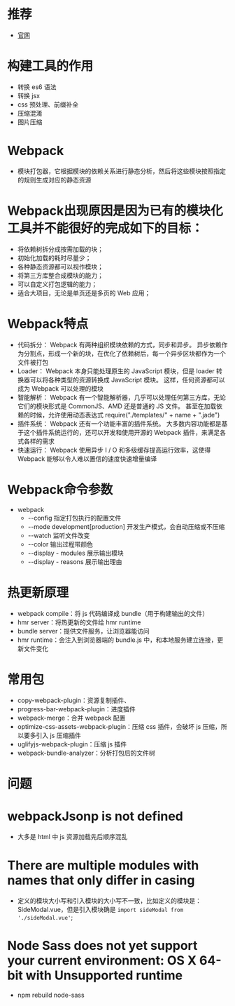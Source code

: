 # 推荐
- [官网](https://webpack.docschina.org/)

# 构建工具的作用
- 转换 es6 语法
- 转换 jsx
- css 预处理、前缀补全
- 压缩混淆
- 图片压缩

# Webpack
- 模块打包器，它根据模块的依赖关系进行静态分析，然后将这些模块按照指定的规则生成对应的静态资源

# Webpack出现原因是因为已有的模块化工具并不能很好的完成如下的目标： 
- 将依赖树拆分成按需加载的块；
- 初始化加载的耗时尽量少；
- 各种静态资源都可以视作模块；
- 将第三方库整合成模块的能力；
- 可以自定义打包逻辑的能力；
- 适合大项目，无论是单页还是多页的 Web 应用；

# Webpack特点
- 代码拆分： Webpack 有两种组织模块依赖的方式，同步和异步。 异步依赖作为分割点，形成一个新的块，在优化了依赖树后，每一个异步区块都作为一个文件被打包
- Loader： Webpack 本身只能处理原生的 JavaScript 模块，但是 loader 转换器可以将各种类型的资源转换成 JavaScript 模块。 这样，任何资源都可以成为 Webpack 可以处理的模块
- 智能解析： Webpack 有一个智能解析器，几乎可以处理任何第三方库，无论它们的模块形式是 CommonJS、AMD 还是普通的 JS 文件。 甚至在加载依赖的时候，允许使用动态表达式 require("./templates/" + name + ".jade")
- 插件系统： Webpack 还有一个功能丰富的插件系统。 大多数内容功能都是基于这个插件系统运行的，还可以开发和使用开源的 Webpack 插件，来满足各式各样的需求
- 快速运行： Webpack 使用异步 I / O 和多级缓存提高运行效率，这使得 Webpack 能够以令人难以置信的速度快速增量编译

# Webpack命令参数
- webpack
  - --config 指定打包执行的配置文件
  - --mode development[production] 开发生产模式，会自动压缩或不压缩
  - --watch 监听文件改变
  - --color 输出过程带颜色
  - --display - modules 展示输出模块
  - --display - reasons 展示输出理由

# 热更新原理
- webpack compile：将 js 代码编译成 bundle（用于构建输出的文件）
- hmr server：将热更新的文件给 hmr runtime
- bundle server：提供文件服务，让浏览器能访问
- hmr runtime：会注入到浏览器端的 bundle.js 中，和本地服务建立连接，更新文件变化

# 常用包
- copy-webpack-plugin：资源复制插件、
- progress-bar-webpack-plugin：进度插件
- webpack-merge：合并 webpack 配置
- optimize-css-assets-webpack-plugin：压缩 css 插件，会破坏 js 压缩，所以要多引入 js 压缩插件
- uglifyjs-webpack-plugin：压缩 js 插件
- webpack-bundle-analyzer：分析打包后的文件树


# 问题

# webpackJsonp is not defined
- 大多是 html 中 js 资源加载先后顺序混乱

# There are multiple modules with names that only differ in casing
- 定义的模块大小写和引入模块的大小写不一致，比如定义的模块是：SideModal.vue，但是引入模块确是 `import sideModal from './sideModal.vue'`;

# Node Sass does not yet support your current environment: OS X 64-bit with Unsupported runtime
- npm rebuild node-sass
